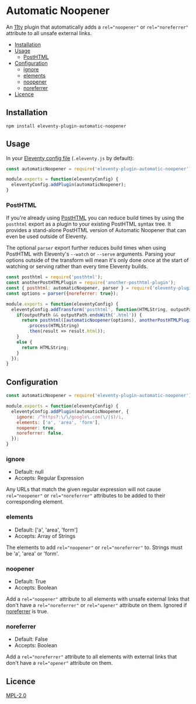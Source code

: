 # Automatic Noopener
An [11ty](https://www.11ty.dev/) plugin that automatically adds a `rel="noopener"` or `rel="noreferrer"` attribute to all unsafe external links.


- [Installation](#installation)
- [Usage](#usage)
  - [PostHTML](#posthtml)
- [Configuration](#configuration)
  - [ignore](#ignore)
  - [elements](#elements)
  - [noopener](#noopener)
  - [noreferrer](#noreferrer)
- [Licence](#licence)


## Installation

```shell
npm install eleventy-plugin-automatic-noopener
```


## Usage

In your [Eleventy config file](https://www.11ty.dev/docs/config/) (`.eleventy.js` by default):
```js
const automaticNoopener = require('eleventy-plugin-automatic-noopener');

module.exports = function(eleventyConfig) {
  eleventyConfig.addPlugin(automaticNoopener);
}
```


### PostHTML
If you're already using [PostHTML](https://posthtml.org/) you can reduce build times by using the `posthtml` export as a plugin to your existing PostHTML syntax tree. It provides a stand-alone PostHTML version of Automatic Noopener that can even be used outside of Eleventy.

The optional `parser` export further reduces build times when using PostHTML with Eleventy's `--watch` or `--serve` arguments. Parsing your options outside of the transform will mean it's only done once at the start of watching or serving rather than every time Eleventy builds.

```js
const posthtml = require('posthtml');
const anotherPostHTMLPlugin = require('another-posthtml-plugin');
const { posthtml: automaticNoopener, parser } = require('eleventy-plugin-automatic-noopener');
const options = parser({noreferrer: true});

module.exports = function(eleventyConfig) {
  eleventyConfig.addTransform('posthtml', function(HTMLString, outputPath) {
    if(outputPath && outputPath.endsWith('.html')) {
      return posthtml([automaticNoopener(options), anotherPostHTMLPlugin()])
        .process(HTMLString)
        .then(result => result.html));
    }
    else {
      return HTMLString;
    }
  });
}
```


## Configuration
```js
const automaticNoopener = require('eleventy-plugin-automatic-noopener');

module.exports = function(eleventyConfig) {
  eleventyConfig.addPlugin(automaticNoopener, {
    ignore: /^https?:\/\/google\.com(\/|$)/i,
    elements: ['a', 'area', 'form'],
    noopener: true,
    noreferrer: false,
  });
}
```


### ignore
- Default: null
- Accepts: Regular Expression

Any URLs that match the given regular expression will not cause `rel="noopener"` or `rel="noreferrer"` attributes to be added to their corresponding element.


### elements
- Default: ['a', 'area', 'form']
- Accepts: Array of Strings

The elements to add `rel="noopener"` or `rel="noreferrer"` to. Strings must be 'a', 'area' or 'form'.


### noopener
- Default: True
- Accepts: Boolean

Add a `rel="noopener"` attribute to all elements with unsafe external links that don't have a `rel="noreferrer"` or `rel="opener"` attribute on them. Ignored if [noreferrer](#noreferrer) is true.


### noreferrer
- Default: False
- Accepts: Boolean

Add a `rel="noreferrer"` attribute to all elements with external links that don't have a `rel="opener"` attribute on them.


## Licence
[MPL-2.0](https://choosealicense.com/licenses/mpl-2.0/)